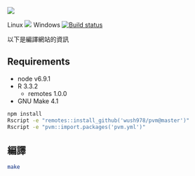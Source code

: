 
![](http://i.imgur.com/81C5LBk.png?v=1)

Linux ![](https://travis-ci.org/wush978/DataScienceAndR.svg?branch=course) Windows [![Build status](https://ci.appveyor.com/api/projects/status/tej2qnpdxwy2r5lp/branch/course?svg=true)](https://ci.appveyor.com/project/wush978/datascienceandr/branch/course)

以下是編譯網站的資訊

## Requirements

- node v6.9.1
- R 3.3.2
  - remotes 1.0.0
- GNU Make 4.1

```sh
npm install
Rscript -e "remotes::install_github('wush978/pvm@master')"
Rscript -e "pvm::import.packages('pvm.yml')"
```

## 編譯

```sh
make
```